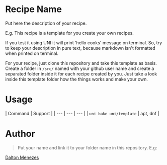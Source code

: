 # Recipe Name
Put here the description of your recipe.

E.g. This recipe is a template for you create your own recipes.

If you test it using UNI it will print 'hello cooks' message on terminal. So, try to keep your description in pure text, because markdown isn't formatted when printed on terminal.

For your recipe, just clone this repository and take this template as basis. Create a folder in ``/src/`` named with your github user name and create a separated folder inside it for each recipe created by you. Just take a look inside this template folder how the things works and make your own.

# Usage
| Command | Support |
| --- | --- | --- |
| `uni bake uni/template` | apt, dnf |

# Author
> Put your name and link it to your folder name in this repository. E.g:

[Dalton Menezes](https://github.com/uni-linux/recipes/tree/master/src/daltonmenezes)


